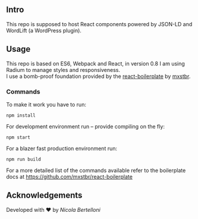 ## Intro
This repo is supposed to host React components powered by JSON-LD and WordLift (a WordPress plugin).

## Usage
This repo is based on ES6, Webpack and React, in version 0.8 I am using Radium to manage styles and responsiveness.
<br>
I use a bomb-proof foundation provided by the [react-boilerplate](https://github.com/mxstbr/react-boilerplate) by [mxstbr](https://github.com/mxstbr).

### Commands
To make it work you have to run:

```
npm install
```

For development environment run – provide compiling on the fly:

```
npm start
```

For a blazer fast production environment run:

```
npm run build
```

For a more detailed list of the commands available refer to the boilerplate docs at <https://github.com/mxstbr/react-boilerplate>

## Acknowledgements
Developed with ❤️  by *Nicola Bertelloni*
